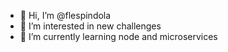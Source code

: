 - 👋 Hi, I’m @flespindola
- 👀 I’m interested in new challenges
- 🌱 I’m currently learning node and microservices

<!---
flespindola/flespindola is a ✨ special ✨ repository because its `README.md` (this file) appears on your GitHub profile.
You can click the Preview link to take a look at your changes.
--->
